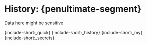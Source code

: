 # History: {penultimate-segment}
Data here might be sensitive

{include-short:_quick}
{include-short:_history}
{include-short:_my}
{include-short:_secrets}